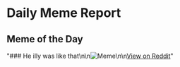 # Daily Meme Report

## Meme of the Day
"### He illy was like that\n\n![Meme](https://i.redd.it/9bu8w76xg15f1.gif)\n\n[View on Reddit](https://redd.it/1l3qly8)"
